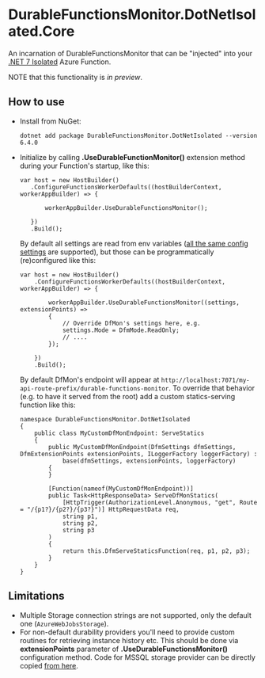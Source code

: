 # DurableFunctionsMonitor.DotNetIsolated.Core

An incarnation of DurableFunctionsMonitor that can be "injected" into your [.NET 7 Isolated](https://learn.microsoft.com/en-us/azure/azure-functions/dotnet-isolated-process-guide) Azure Function.

NOTE that this functionality is *in preview*.

## How to use

* Install from NuGet:
   ```
   dotnet add package DurableFunctionsMonitor.DotNetIsolated --version 6.4.0
   ```
* Initialize by calling **.UseDurableFunctionMonitor()** extension method during your Function's startup, like this:
   ```
  var host = new HostBuilder()
      .ConfigureFunctionsWorkerDefaults((hostBuilderContext, workerAppBuilder) => {

          workerAppBuilder.UseDurableFunctionsMonitor();

      })
      .Build();
   ```


   By default all settings are read from env variables ([all the same config settings](https://github.com/microsoft/DurableFunctionsMonitor/wiki/Config-Settings-Reference) are supported), but those can be programmatically (re)configured like this:
   ```
   var host = new HostBuilder()
       .ConfigureFunctionsWorkerDefaults((hostBuilderContext, workerAppBuilder) => {
   
           workerAppBuilder.UseDurableFunctionsMonitor((settings, extensionPoints) => 
           {
               // Override DfMon's settings here, e.g.
               settings.Mode = DfmMode.ReadOnly;
               // ....
           });
   
       })
       .Build();
   ```
   
   By default DfMon's endpoint will appear at `http://localhost:7071/my-api-route-prefix/durable-functions-monitor`. To override that behavior (e.g. to have it served from the root) add a custom statics-serving function like this:
   ```
   namespace DurableFunctionsMonitor.DotNetIsolated
   {
       public class MyCustomDfMonEndpoint: ServeStatics
       {
           public MyCustomDfMonEndpoint(DfmSettings dfmSettings, DfmExtensionPoints extensionPoints, ILoggerFactory loggerFactory) : 
               base(dfmSettings, extensionPoints, loggerFactory)
           {
           }
   
           [Function(nameof(MyCustomDfMonEndpoint))]
           public Task<HttpResponseData> ServeDfMonStatics(
               [HttpTrigger(AuthorizationLevel.Anonymous, "get", Route = "/{p1?}/{p2?}/{p3?}")] HttpRequestData req,
               string p1,
               string p2,
               string p3
           )
           {
               return this.DfmServeStaticsFunction(req, p1, p2, p3);
           }
       }
   }
   ```

## Limitations

* Multiple Storage connection strings are not supported, only the default one (`AzureWebJobsStorage`).
* For non-default durability providers you'll need to provide custom routines for retrieving instance history etc. This should be done via **extensionPoints** parameter of **.UseDurableFunctionsMonitor()** configuration method. Code for MSSQL storage provider can be directly copied [from here](https://github.com/microsoft/DurableFunctionsMonitor/blob/main/custom-backends/mssql/Startup.cs).

